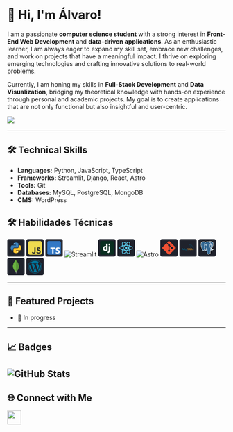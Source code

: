<!-- ## ⛏️ In progress... -->

<!--
**alvarobarrena02/alvarobarrena02** is a ✨ _special_ ✨ repository because its `README.md` (this file) appears on your GitHub profile.

Here are some ideas to get you started:

- 🔭 I’m currently working on ...
- 🌱 I’m currently learning ...
- 👯 I’m looking to collaborate on ...
- 🤔 I’m looking for help with ...
- 💬 Ask me about ...
- 📫 How to reach me: ...
- 😄 Pronouns: ...
- ⚡ Fun fact: ...
-->

# 👋 Hi, I'm Álvaro!

I am a passionate **computer science student** with a strong interest in **Front-End Web Development** and **data-driven applications**. As an enthusiastic learner, I am always eager to expand my skill set, embrace new challenges, and work on projects that have a meaningful impact. I thrive on exploring emerging technologies and crafting innovative solutions to real-world problems.

Currently, I am honing my skills in **Full-Stack Development** and **Data Visualization**, bridging my theoretical knowledge with hands-on experience through personal and academic projects. My goal is to create applications that are not only functional but also insightful and user-centric.

<div>
  <a>
   <img src="https://komarev.com/ghpvc/?username=alvarobarrena02&style=flat-square&color=blue"/>
  <a/>
<div>

---

## 🛠️ Technical Skills
- **Languages:** Python, JavaScript, TypeScript
- **Frameworks:** Streamlit, Django, React, Astro
- **Tools:** Git
- **Databases:** MySQL, PostgreSQL, MongoDB
- **CMS:** WordPress

## 🛠️ Habilidades Técnicas

<p align="left">
  <img src="https://github.com/gui-bus/TechIcons/blob/main/Dark/Python.svg" alt="Python" width="40" height="40"/>
  <img src="https://github.com/gui-bus/TechIcons/blob/main/Dark/Javascript.svg" alt="JavaScript" width="40" height="40"/>
  <img src="https://github.com/gui-bus/TechIcons/blob/main/Dark/Typescript.svg" alt="TypeScript" width="40" height="40"/>
  <img src="https://github.com/gui-bus/TechIcons/blob/main/Dark/Streamlit.svg" alt="Streamlit" width="40" height="40"/>
  <img src="https://github.com/gui-bus/TechIcons/blob/main/Dark/Django.svg" alt="Django" width="40" height="40"/>
  <img src="https://github.com/gui-bus/TechIcons/blob/main/Dark/React.svg" alt="React" width="40" height="40"/>
  <img src="https://github.com/gui-bus/TechIcons/blob/main/Dark/Astro.svg" alt="Astro" width="40" height="40"/>
  <img src="https://github.com/gui-bus/TechIcons/blob/main/Dark/Git.svg" alt="Git" width="40" height="40"/>
  <img src="https://github.com/gui-bus/TechIcons/blob/main/Dark/Mysql.svg" alt="MySQL" width="40" height="40"/>
  <img src="https://github.com/gui-bus/TechIcons/blob/main/Dark/Postgresql.svg" alt="PostgreSQL" width="40" height="40"/>
  <img src="https://github.com/gui-bus/TechIcons/blob/main/Dark/Mongodb.svg" alt="MongoDB" width="40" height="40"/>
  <img src="https://github.com/gui-bus/TechIcons/blob/main/Dark/Wordpress.svg" alt="WordPress" width="40" height="40"/>
</p>

---

## 🚀 Featured Projects
<!--
- 🌟 [Project 1](link): Brief description of the project.
- 🌟 [Project 2](link): Brief description of the project.
-->
 - 🌟 In progress
---

## 📈 Badges
![GitHub Stats](https://github-readme-stats.vercel.app/api?username=alvarobarrena02&show_icons=true&theme=radical)
---

## 🌐 Connect with Me
<p align="left">
  <a href="https://www.linkedin.com/in/alvarobarrena" target="_blank" rel="noreferrer">
    <img src="https://raw.githubusercontent.com/danielcranney/readme-generator/main/public/icons/socials/linkedin.svg" width="32" height="32" />
  </a>
</p>

